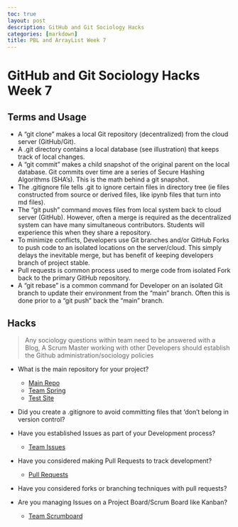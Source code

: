 ```yaml
---
toc: true
layout: post
description: GitHub and Git Sociology Hacks 
categories: [markdown]
title: PBL and ArrayList Week 7
---
```

# GitHub and Git Sociology Hacks Week 7

## Terms and Usage
- A “git clone” makes a local Git repository (decentralized) from the cloud server (GitHub/Git).
- A .git directory contains a local database (see illustration) that keeps track of local changes.
- A “git commit” makes a child snapshot of the original parent on the local database. Git commits over time are a series of Secure Hashing Algorithms (SHA’s). This is the math behind a git snapshot.
- The .gitignore file tells .git to ignore certain files in directory tree (ie files constructed from source or derived files, like ipynb files that turn into md files).
- The “git push” command moves files from local system back to cloud server (GitHub). However, often a merge is required as the decentralized system can have many simultaneous contributors. Students will experience this when they share a repository.
- To minimize conflicts, Developers use Git branches and/or GitHub Forks to push code to an isolated locations on the server/cloud. This simply delays the inevitable merge, but has benefit of keeping developers branch of project stable.
- Pull requests is common process used to merge code from isolated Fork back to the primary GitHub repository.
- A “git rebase” is a common command for Developer on an isolated Git branch to update their environment from the “main” branch. Often this is done prior to a “git push” back the “main” branch.

## Hacks
> Any sociology questions within team need to be answered with a Blog, A Scrum Master working with other Developers should establish the Github administration/sociology policies

- What is the main repository for your project?
    - [Main Repo](https://github.com/mnarayan1/AP-CSA-Period-2)
    - [Team Spring](https://github.com/mnarayan1/team-spring)
    - [Test Site](https://github.com/MAnn223/testSiteDNMarket)

- Did you create a .gitignore to avoid committing files that ‘don’t belong in version control? 

- Have you established Issues as part of your Development process? 
    - [Team Issues](https://github.com/mnarayan1/AP-CSA-Period-2/issues)

- Have you considered making Pull Requests to track development? 
    - [Pull Requests](https://github.com/mnarayan1/AP-CSA-Period-2/pulls)

- Have you considered forks or branching techniques with pull requests? 

- Are you managing Issues on a Project Board/Scrum Board like Kanban? 
    - [Team Scrumboard](https://github.com/users/mnarayan1/projects/1/views/1)
